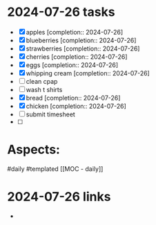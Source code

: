 
# 2024-07-26 tasks

- [x] apples  [completion:: 2024-07-26]
- [x] blueberries  [completion:: 2024-07-26]
- [x] strawberries  [completion:: 2024-07-26]
- [x] cherries  [completion:: 2024-07-26]
- [x] eggs  [completion:: 2024-07-26]
- [x] whipping cream  [completion:: 2024-07-26]
- [ ] clean cpap 
- [ ] wash t shirts
- [x] bread  [completion:: 2024-07-26]
- [x] chicken  [completion:: 2024-07-26]
- [ ] submit timesheet
- [ ] 


# Aspects:
#daily #templated
[[MOC - daily]]

# 2024-07-26 links
- 


